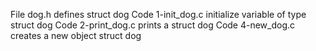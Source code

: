 File dog.h defines struct dog
Code 1-init_dog.c initialize variable of type struct dog
Code 2-print_dog.c prints a struct dog
Code 4-new_dog.c creates a new object struct dog
